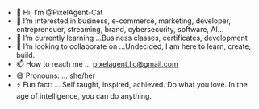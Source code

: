 - 👋 Hi, I’m @PixelAgent-Cat
- 👀 I’m interested in business, e-commerce, marketing, developer, entrepreneuer, streaming, brand, cybersecurity, software, AI...
- 🌱 I’m currently learning ...Business classes, certificates, development
- 💞️ I’m looking to collaborate on ...Undecided, I am here to learn, create, build. 
- 📫 How to reach me ... pixelagent.llc@gmail.com
- 😄 Pronouns: ... she/her
- ⚡ Fun fact: ... Self taught, inspired, achieved. Do what you love. In the age of intelligence, you can do anything. 

<!---
PixelAgent-Cat/PixelAgent-Cat is a ✨ special ✨ repository because its `README.md` (this file) appears on your GitHub profile.
You can click the Preview link to take a look at your changes.
--->
